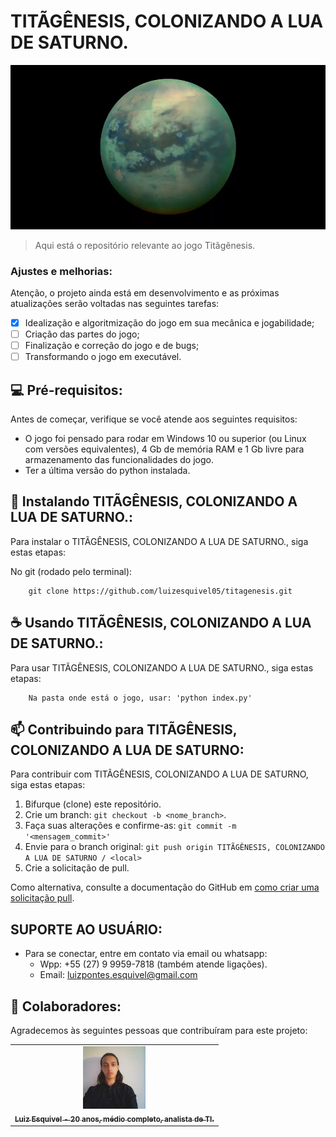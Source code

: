# TITÃGÊNESIS, COLONIZANDO A LUA DE SATURNO.

<img src="img/tita.png" alt="imagem de Titã">

> Aqui está o repositório relevante ao jogo Titãgênesis.

### Ajustes e melhorias:

Atenção, o projeto ainda está em desenvolvimento e as próximas atualizações serão voltadas nas seguintes tarefas:

- [x] Idealização e algoritmização do jogo em sua mecânica e jogabilidade;
- [ ] Criação das partes do jogo;
- [ ] Finalização e correção do jogo e de bugs;
- [ ] Transformando o jogo em executável.

## 💻 Pré-requisitos:

Antes de começar, verifique se você atende aos seguintes requisitos:
* O jogo foi pensado para rodar em Windows 10 ou superior (ou Linux com versões equivalentes), 4 Gb de memória RAM e 1 Gb livre para armazenamento das funcionalidades do jogo.
* Ter a última versão do python instalada.

## 🚀 Instalando TITÃGÊNESIS, COLONIZANDO A LUA DE SATURNO.:

Para instalar o TITÃGÊNESIS, COLONIZANDO A LUA DE SATURNO., siga estas etapas:

No git (rodado pelo terminal):
```
    git clone https://github.com/luizesquivel05/titagenesis.git
```

## ☕ Usando TITÃGÊNESIS, COLONIZANDO A LUA DE SATURNO.:

Para usar TITÃGÊNESIS, COLONIZANDO A LUA DE SATURNO., siga estas etapas:

```
    Na pasta onde está o jogo, usar: 'python index.py'
```

## 📫 Contribuindo para TITÃGÊNESIS, COLONIZANDO A LUA DE SATURNO:
Para contribuir com TITÃGÊNESIS, COLONIZANDO A LUA DE SATURNO, siga estas etapas:

1. Bifurque (clone) este repositório.
2. Crie um branch: `git checkout -b <nome_branch>`.
3. Faça suas alterações e confirme-as: `git commit -m '<mensagem_commit>'`
4. Envie para o branch original: `git push origin TITÃGÊNESIS, COLONIZANDO A LUA DE SATURNO / <local>`
5. Crie a solicitação de pull.

Como alternativa, consulte a documentação do GitHub em [como criar uma solicitação pull](https://help.github.com/en/github/collaborating-with-issues-and-pull-requests/creating-a-pull-request).

## SUPORTE AO USUÁRIO:
- Para se conectar, entre em contato via email ou whatsapp:
    - Wpp: +55 (27) 9 9959-7818 (também atende ligações).
    - Email: luizpontes.esquivel@gmail.com 

## 🤝 Colaboradores:

Agradecemos às seguintes pessoas que contribuíram para este projeto:

<table>
  <tr>
    <td align="center">
      <a href="https://www.linkedin.com/in/luizesquivel/">
        <img src="img/luiz.png" width="100px;" alt="Foto de Luiz Esquivel"/><br>
        <sub>
          <b>Luiz Esquivel - 20 anos, médio completo, analista de TI.</b>
        </sub>
      </a>
    </td>
  </tr>
</table>